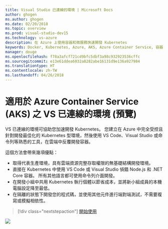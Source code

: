 ```yaml
---
title: Visual Studio 已連線的環境 | Microsoft Docs
author: ghogen
ms.author: ghogen
ms.date: 02/20/2018
ms.topic: overview
ms.prod: visual-studio-dev15
ms.technology: vs-azure
description: 在 Azure 上使用容器和微服務快速開發 Kubernetes
keywords: Docker, Kubernetes, Azure, AKS, Azure Container Service, 容器
manager: douge
ms.openlocfilehash: f78a3afcf721cd9bfc5dbf3a98c932923536cffc
ms.sourcegitcommit: e13e61ddea6032a8282abe16131d9e136a927984
ms.translationtype: HT
ms.contentlocale: zh-TW
ms.lasthandoff: 04/26/2018
---
```

# <a name="vs-connected-environment-for-azure-container-service-aks-preview"></a>適用於 Azure Container Service (AKS) 之 VS 已連線的環境 (預覽)
VS 已連線的環境可協助您加速開發 Kubernetes。 您建立在 Azure 中完全受控且針對開發最佳化的 Kubernetes 型環境，然後使用 VS Code、Visual Studio 或命令列等熟悉的工具，在雲端中反覆開發容器。

這個方法會帶來幾項優點：

* 取得代表生產環境，具有雲端資源完整存取權限的無基礎結構開發環境。
* 直接在 Kubernetes 中使用 VS Code 或 Visual Studio 偵錯 Node.js 和 .NET Core 容器。 所有其他語言都可使用命令列介面開發。
* 在開發小組中共用 Kubernetes 執行個體以節省成本，並將新小組成員的本機電腦設定降至最低。
* 在隔離的狀態下開發您的程式碼，並使用其他元件進行端對端測試，不需要複寫或模擬相依性。


> [!div class="nextstepaction"]
> [開始使用](get-started.md)


![](media/vscode-overview.png)